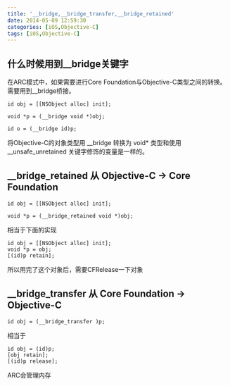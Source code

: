 ```yaml
---
title: '__bridge,__bridge_transfer,__bridge_retained'
date: 2014-05-09 12:59:30
categories: [iOS,Objective-C]
tags: [iOS,Objective-C]
---
```


## 什么时候用到__bridge关键字
在ARC模式中，如果需要进行Core Foundation与Objective-C类型之间的转换。需要用到__bridge桥接。

```
id obj = [[NSObject alloc] init];
 
void *p = (__bridge void *)obj;
 
id o = (__bridge id)p;
```
将Objective-C的对象类型用 \_\_bridge 转换为 void* 类型和使用 \_\_unsafe_unretained 关键字修饰的变量是一样的。

## \_\_bridge_retained  从  Objective-C -> Core Foundation

```
id obj = [[NSObject alloc] init];
 
void *p = (__bridge_retained void *)obj;
```
相当于下面的实现

```
id obj = [[NSObject alloc] init];
void *p = obj;
[(id)p retain];
```
所以用完了这个对象后，需要CFRelease一下对象


## \_\_bridge_transfer  从 Core Foundation -> Objective-C

```
id obj = (__bridge_transfer )p;
```
相当于

```
id obj = (id)p;
[obj retain];
[(id)p release];
```

ARC会管理内存